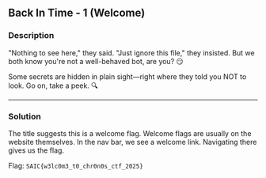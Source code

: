 ## Back In Time - 1 (Welcome)

### Description


"Nothing to see here," they said. "Just ignore this file," they insisted. But we both know you're not a well-behaved bot, are you? 😏

Some secrets are hidden in plain sight—right where they told you NOT to look. Go on, take a peek. 🔍

---

### Solution

The title suggests this is a welcome flag. Welcome flags are usually on the website themselves. In the nav bar, we see a welcome link. Navigating there gives us the flag.

Flag: `SAIC{w3lc0m3_t0_chr0n0s_ctf_2025}
`
